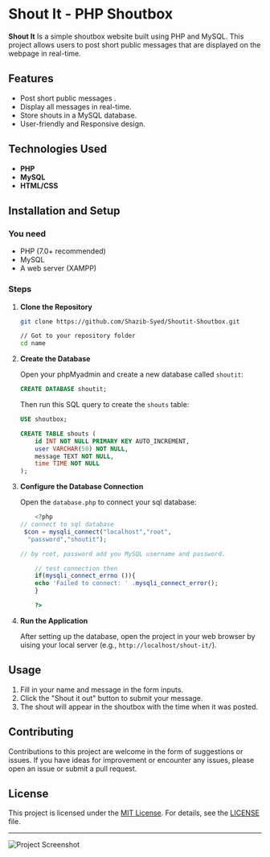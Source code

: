 # Shout It - PHP Shoutbox

**Shout It** Is a simple shoutbox website built using PHP and MySQL. This project allows users to post short public messages that are displayed on the webpage in real-time.

## Features

-   Post short public messages .
-   Display all messages in real-time.
-   Store shouts in a MySQL database.
-   User-friendly and Responsive design.

## Technologies Used

-   **PHP**
-   **MySQL**
-   **HTML/CSS**

## Installation and Setup

### You need

-   PHP (7.0+ recommended)
-   MySQL
-   A web server (XAMPP)

### Steps

1. **Clone the Repository**

    ```bash
    git clone https://github.com/Shazib-Syed/Shoutit-Shoutbox.git

    // Got to your repository folder
    cd name
    ```

2. **Create the Database**

    Open your phpMyadmin and create a new database called `shoutit`:

    ```sql
    CREATE DATABASE shoutit;
    ```

    Then run this SQL query to create the `shouts` table:

    ```sql
    USE shoutbox;

    CREATE TABLE shouts (
        id INT NOT NULL PRIMARY KEY AUTO_INCREMENT,
        user VARCHAR(50) NOT NULL,
        message TEXT NOT NULL,
        time TIME NOT NULL
    );
    ```

3. **Configure the Database Connection**

    Open the `database.php` to connect your sql database:

    ```php
        <?php
    // connect to sql database
     $con = mysqli_connect("localhost","root",
      "password","shoutit");

    // by root, password add you MySQL username and password.

        // test connection then
        if(mysqli_connect_errno ()){
        echo 'Failed to connect: ' .mysqli_connect_error();
        }

        ?>
    ```


4. **Run the Application**

    After setting up the database, open the project in your web browser by uising  your local server (e.g., `http://localhost/shout-it/`).

## Usage

1. Fill in your name and message in the form inputs.
2. Click the "Shout it out" button to submit your message.
3. The shout will appear in the shoutbox with the time when it was posted.

## Contributing

Contributions to this project are welcome in the form of suggestions or issues. If you have ideas for improvement or encounter any issues, please open an issue or submit a pull request.

## License

This project is licensed under the [MIT License](LICENSE). For details, see the [LICENSE](LICENSE) file.

---
![Project Screenshot](project-screenshots/screenshots.png)

```
